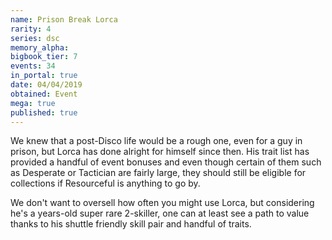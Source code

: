 ```yaml
---
name: Prison Break Lorca
rarity: 4
series: dsc
memory_alpha:
bigbook_tier: 7
events: 34
in_portal: true
date: 04/04/2019
obtained: Event
mega: true
published: true
---
```


We knew that a post-Disco life would be a rough one, even for a guy in prison, but Lorca has done alright for himself since then. His trait list has provided a handful of event bonuses and even though certain of them such as Desperate or Tactician are fairly large, they should still be eligible for collections if Resourceful is anything to go by.

We don't want to oversell how often you might use Lorca, but considering he's a years-old super rare 2-skiller, one can at least see a path to value thanks to his shuttle friendly skill pair and handful of traits.
